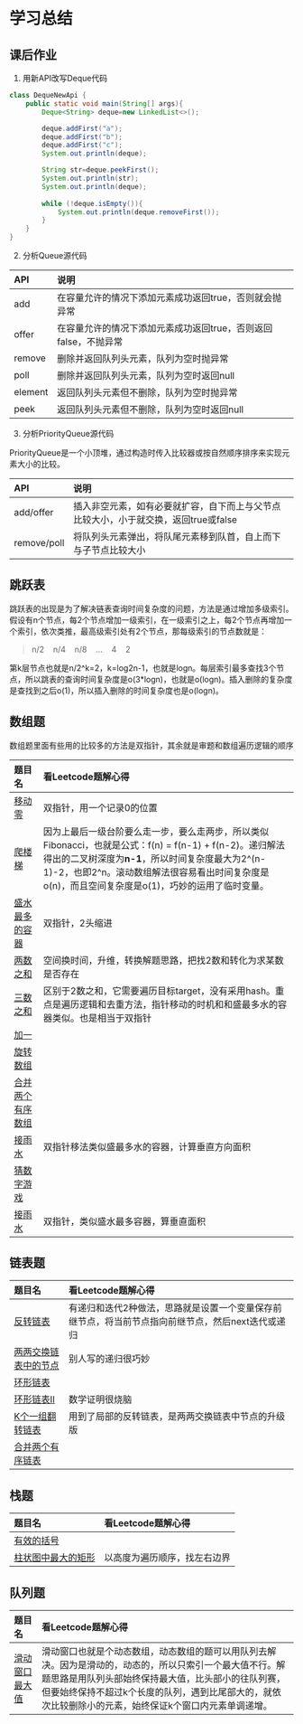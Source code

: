 # 学习总结

## 课后作业

1. 用新API改写Deque代码

```java
class DequeNewApi {
    public static void main(String[] args){
        Deque<String> deque=new LinkedList<>();

        deque.addFirst("a");
        deque.addFirst("b");
        deque.addFirst("c");
        System.out.println(deque);

        String str=deque.peekFirst();
        System.out.println(str);
        System.out.println(deque);
    
        while (!deque.isEmpty()){
            System.out.println(deque.removeFirst());
        }
    }
}
```

2. 分析Queue源代码

| API | 说明 |
| :- | :- |
| add | 在容量允许的情况下添加元素成功返回true，否则就会抛异常 |
| offer | 在容量允许的情况下添加元素成功返回true，否则返回false，不抛异常 |
| remove | 删除并返回队列头元素，队列为空时抛异常 |
| poll | 删除并返回队列头元素，队列为空时返回null |
| element | 返回队列头元素但不删除，队列为空时抛异常 |
| peek | 返回队列头元素但不删除，队列为空时返回null |

3. 分析PriorityQueue源代码

PriorityQueue是一个小顶堆，通过构造时传入比较器或按自然顺序排序来实现元素大小的比较。

| API | 说明 |
| :- | :- |
| add/offer | 插入非空元素，如有必要就扩容，自下而上与父节点比较大小，小于就交换，返回true或false |
| remove/poll | 将队列头元素弹出，将队尾元素移到队首，自上而下与子节点比较大小 |

## 跳跃表

跳跃表的出现是为了解决链表查询时间复杂度的问题，方法是通过增加多级索引。假设有n个节点，每2个节点增加一级索引，在一级索引之上，每2个节点再增加一个索引，依次类推，最高级索引处有2个节点，那每级索引的节点数就是：
> n/2 &nbsp;&nbsp; n/4 &nbsp;&nbsp; n/8 &nbsp;&nbsp; ... &nbsp;&nbsp; 4 &nbsp;&nbsp; 2  

第k层节点也就是n/2^k=2，k=log2n-1，也就是logn。每层索引最多查找3个节点，所以跳表的查询时间复杂度是o(3*logn)，也就是o(logn)。插入删除的复杂度是查找到之后o(1)，所以插入删除的时间复杂度也是o(logn)。


## 数组题

数组题里面有些用的比较多的方法是双指针，其余就是审题和数组遍历逻辑的顺序

| 题目名 | 看Leetcode题解心得 |
| :- | :- |
| [移动零](https://leetcode-cn.com/problems/move-zeroes/) | 双指针，用一个记录0的位置 |
| [爬楼梯](https://leetcode-cn.com/problems/climbing-stairs/) | 因为上最后一级台阶要么走一步，要么走两步，所以类似Fibonacci，也就是公式：f(n)&nbsp;=&nbsp;f(n-1)&nbsp;+&nbsp;f(n-2)。递归解法得出的二叉树深度为**n-1**，所以时间复杂度最大为2^(n-1)-2，也即2^n。滚动数组解法很容易看出时间复杂度是o(n)，而且空间复杂度是o(1)，巧妙的运用了临时变量。 |
| [盛水最多的容器](https://leetcode-cn.com/problems/container-with-most-water/) | 双指针，2头缩进 |
| [两数之和](https://leetcode-cn.com/problems/two-sum/) | 空间换时间，升维，转换解题思路，把找2数和转化为求某数是否存在 |
| [三数之和](https://leetcode-cn.com/problems/3sum/) | 区别于2数之和，它需要遍历目标target，没有采用hash。重点是遍历逻辑和去重方法，指针移动的时机和和盛最多水的容器类似。也是相当于双指针 |
| [加一](https://leetcode-cn.com/problems/plus-one/) |  |
| [旋转数组](https://leetcode-cn.com/problems/rotate-array/) |  |
| [合并两个有序数组](https://leetcode-cn.com/problems/merge-sorted-array/) |  |
| [接雨水](https://leetcode-cn.com/problems/trapping-rain-water/) | 双指针移法类似盛最多水的容器，计算垂直方向面积 |
| [猜数字游戏](https://leetcode-cn.com/problems/bulls-and-cows/) |  |
| [接雨水](https://leetcode-cn.com/problems/trapping-rain-water/) | 双指针，类似盛水最多容器，算垂直面积 |

## 链表题

| 题目名 | 看Leetcode题解心得 |
| :- | :- |
| [反转链表](https://leetcode-cn.com/problems/reverse-linked-list/) | 有递归和迭代2种做法，思路就是设置一个变量保存前继节点，将当前节点指向前继节点，然后next迭代或递归 |
| [两两交换链表中的节点](https://leetcode-cn.com/problems/swap-nodes-in-pairs/) | 别人写的递归很巧妙 |
| [环形链表](https://leetcode-cn.com/problems/linked-list-cycle/) |  |
| [环形链表II](https://leetcode-cn.com/problems/linked-list-cycle-ii/) | 数学证明很烧脑 |
| [K个一组翻转链表](https://leetcode-cn.com/problems/reverse-nodes-in-k-group/) | 用到了局部的反转链表，是两两交换链表中节点的升级版 |
| [合并两个有序链表](https://leetcode-cn.com/problems/merge-two-sorted-lists/) |  |

## 栈题

| 题目名 | 看Leetcode题解心得 |
| :- | :- |
| [有效的括号](https://leetcode-cn.com/problems/valid-parentheses/) |  |
| [柱状图中最大的矩形](https://leetcode-cn.com/problems/largest-rectangle-in-histogram/) | 以高度为遍历顺序，找左右边界 |

## 队列题

| 题目名 | 看Leetcode题解心得 |
| :- | :- |
| [滑动窗口最大值](https://leetcode-cn.com/problems/sliding-window-maximum/) | 滑动窗口也就是个动态数组，动态数组的题可以用队列去解决。因为是滑动的，动态的，所以只索引一个最大值不行。解题思路是用队列头部始终保持最大值，比头部小的往队列赛，但要始终保持不超过k个长度的队列，遇到比尾部大的，就依次比较删除小的元素，始终保证k个窗口内元素单调递增。 |